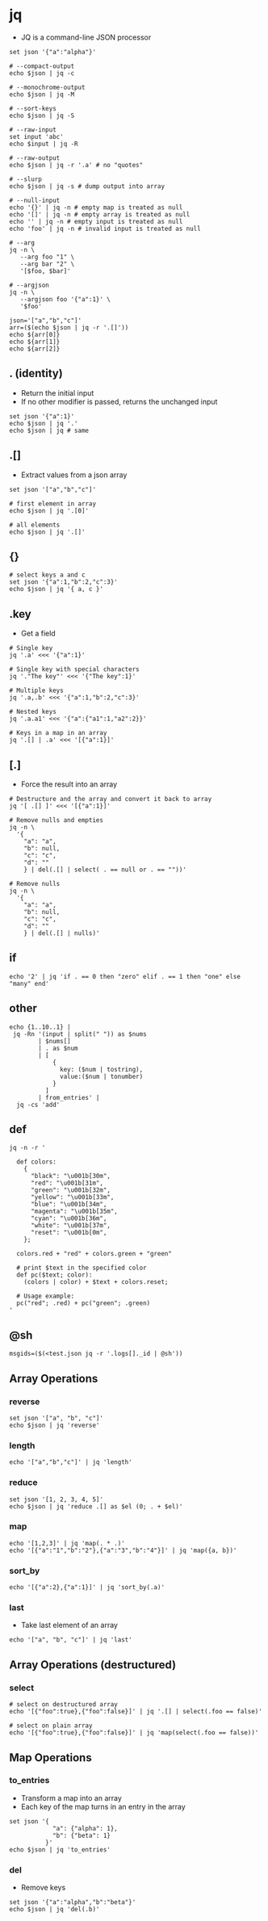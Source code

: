 # jq

- JQ is a command-line JSON processor

```shell
set json '{"a":"alpha"}'

# --compact-output
echo $json | jq -c

# --monochrome-output
echo $json | jq -M

# --sort-keys
echo $json | jq -S

# --raw-input
set input 'abc'
echo $input | jq -R

# --raw-output
echo $json | jq -r '.a' # no "quotes"

# --slurp
echo $json | jq -s # dump output into array

# --null-input
echo '{}' | jq -n # empty map is treated as null
echo '[]' | jq -n # empty array is treated as null
echo '' | jq -n # empty input is treated as null
echo 'foo' | jq -n # invalid input is treated as null

# --arg
jq -n \
   --arg foo "1" \
   --arg bar "2" \
   '[$foo, $bar]'

# --argjson
jq -n \
   --argjson foo '{"a":1}' \
   '$foo'
```

```shell
json='["a","b","c"]'
arr=($(echo $json | jq -r '.[]'))
echo ${arr[0]}
echo ${arr[1]}
echo ${arr[2]}
```

## . (identity)

- Return the initial input
- If no other modifier is passed, returns the unchanged input

```shell
set json '{"a":1}'
echo $json | jq '.'
echo $json | jq # same
```

## .[]

- Extract values from a json array

```shell
set json '["a","b","c"]'

# first element in array
echo $json | jq '.[0]'

# all elements
echo $json | jq '.[]'
```

## {}

```shell
# select keys a and c
set json '{"a":1,"b":2,"c":3}'
echo $json | jq '{ a, c }'
```

## .key

- Get a field

```shell
# Single key
jq '.a' <<< '{"a":1}'

# Single key with special characters
jq '."The key"' <<< '{"The key":1}'

# Multiple keys
jq '.a,.b' <<< '{"a":1,"b":2,"c":3}'

# Nested keys
jq '.a.a1' <<< '{"a":{"a1":1,"a2":2}}'

# Keys in a map in an array
jq '.[] | .a' <<< '[{"a":1}]'
```

## [.]

- Force the result into an array

```shell
# Destructure and the array and convert it back to array
jq '[ .[] ]' <<< '[{"a":1}]'
```

```shell
# Remove nulls and empties
jq -n \
  '{
    "a": "a",
    "b": null,
    "c": "c",
    "d": ""
    } | del(.[] | select( . == null or . == ""))'
```

```shell
# Remove nulls
jq -n \
  '{
    "a": "a",
    "b": null,
    "c": "c",
    "d": ""
    } | del(.[] | nulls)'
```

## if

```shell
echo '2' | jq 'if . == 0 then "zero" elif . == 1 then "one" else "many" end'
```

## other

```shell
echo {1..10..1} |
 jq -Rn '(input | split(" ")) as $nums
        | $nums[]
        | . as $num
        | [
            {
              key: ($num | tostring),
              value:($num | tonumber)
            }
          ]
        | from_entries' |
  jq -cs 'add'
```

## def

```shell
jq -n -r '

  def colors:
    {
      "black": "\u001b[30m",
      "red": "\u001b[31m",
      "green": "\u001b[32m",
      "yellow": "\u001b[33m",
      "blue": "\u001b[34m",
      "magenta": "\u001b[35m",
      "cyan": "\u001b[36m",
      "white": "\u001b[37m",
      "reset": "\u001b[0m",
    };

  colors.red + "red" + colors.green + "green"

  # print $text in the specified color
  def pc($text; color):
    (colors | color) + $text + colors.reset;

  # Usage example:
  pc("red"; .red) + pc("green"; .green)
'
```

## @sh

```shell
msgids=($(<test.json jq -r '.logs[]._id | @sh'))
```

## Array Operations

### reverse

```shell
set json '["a", "b", "c"]'
echo $json | jq 'reverse'
```

### length

```shell
echo '["a","b","c"]' | jq 'length'
```

### reduce

```shell
set json '[1, 2, 3, 4, 5]'
echo $json | jq 'reduce .[] as $el (0; . + $el)'

```

### map

```shell
echo '[1,2,3]' | jq 'map(. * .)'
echo '[{"a":"1","b":"2"},{"a":"3","b":"4"}]' | jq 'map({a, b})'
```

### sort_by

```shell
echo '[{"a":2},{"a":1}]' | jq 'sort_by(.a)'
```

### last

- Take last element of an array

```shell
echo '["a", "b", "c"]' | jq 'last'
```

## Array Operations (destructured)

### select

```shell
# select on destructured array
echo '[{"foo":true},{"foo":false}]' | jq '.[] | select(.foo == false)'

# select on plain array
echo '[{"foo":true},{"foo":false}]' | jq 'map(select(.foo == false))'
```

## Map Operations

### to_entries

- Transform a map into an array
- Each key of the map turns in an entry in the array

```shell
set json '{
            "a": {"alpha": 1},
            "b": {"beta": 1}
          }'
echo $json | jq 'to_entries'
```

### del

- Remove keys

```shell
set json '{"a":"alpha","b":"beta"}'
echo $json | jq 'del(.b)'
```
